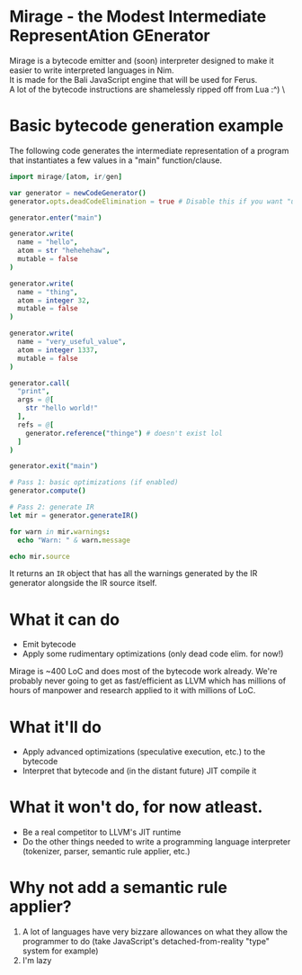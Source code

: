 # Mirage - the **M**odest **I**ntermediate **R**epresent**A**tion **GE**nerator
Mirage is a bytecode emitter and (soon) interpreter designed to make it easier to write interpreted languages in Nim. \
It is made for the Bali JavaScript engine that will be used for Ferus. \
A lot of the bytecode instructions are shamelessly ripped off from Lua :^) \

# Basic bytecode generation example
The following code generates the intermediate representation of a program that instantiates a few values in a "main" function/clause.
```nim
import mirage/[atom, ir/gen]

var generator = newCodeGenerator()
generator.opts.deadCodeElimination = true # Disable this if you want "unused write" warnings.

generator.enter("main")

generator.write(
  name = "hello",
  atom = str "hehehehaw",
  mutable = false
)

generator.write(
  name = "thing",
  atom = integer 32,
  mutable = false
)

generator.write(
  name = "very_useful_value",
  atom = integer 1337,
  mutable = false
)

generator.call(
  "print",
  args = @[
    str "hello world!"
  ],
  refs = @[
    generator.reference("thinge") # doesn't exist lol
  ]
)

generator.exit("main")

# Pass 1: basic optimizations (if enabled)
generator.compute()

# Pass 2: generate IR
let mir = generator.generateIR()

for warn in mir.warnings:
  echo "Warn: " & warn.message

echo mir.source
```
It returns an `IR` object that has all the warnings generated by the IR generator alongside the IR source itself.

# What it can do
- Emit bytecode
- Apply some rudimentary optimizations (only dead code elim. for now!)

Mirage is ~400 LoC and does most of the bytecode work already. We're probably never going to get as fast/efficient as LLVM which has millions of hours of manpower and research applied to it with millions of LoC.

# What it'll do
- Apply advanced optimizations (speculative execution, etc.) to the bytecode
- Interpret that bytecode and (in the distant future) JIT compile it

# What it won't do, for now atleast.
- Be a real competitor to LLVM's JIT runtime
- Do the other things needed to write a programming language interpreter (tokenizer, parser, semantic rule applier, etc.)

# Why not add a semantic rule applier?
1. A lot of languages have very bizzare allowances on what they allow the programmer to do (take JavaScript's detached-from-reality "type" system for example)
2. I'm lazy
